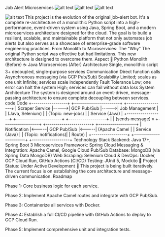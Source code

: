 Job Alert Microservices
![alt text](https://img.shields.io/badge/Java-17+-ED8B00?style=for-the-badge&logo=openjdk&logoColor=white)
![alt text](https://img.shields.io/badge/Spring_Boot-3.x-6DB33F?style=for-the-badge&logo=spring&logoColor=white)
![alt text](https://img.shields.io/badge/Google_Cloud-4285F4?style=for-the-badge&logo=google-cloud&logoColor=white)

![alt text](https://github.com/Eswar-deep/job-alert-microservices/actions/workflows/build.yml/badge.svg)
This project is the evolution of the original job-alert bot. It's a complete re-architecture of a monolithic Python script into a high-performance, event-driven system using Java, Spring Boot, and a modern microservices architecture designed for the cloud.
The goal is to build a resilient, scalable, and maintainable platform that not only automates job alerts but also serves as a showcase of enterprise-grade software engineering practices.
From Monolith to Microservices: The "Why"
The original Python script was effective but had limitations. This new architecture is designed to overcome them.
Aspect	🐍 Python Monolith (Before)	☕ Java Microservices (After)
Architecture	Single, monolithic script	3+ decoupled, single-purpose services
Communication	Direct function calls	Asynchronous messaging (via GCP Pub/Sub)
Scalability	Limited; scales as one unit	Infinite; services scale independently
Fault Tolerance	Low; one error can halt the system	High; services can fail without data loss
System Architecture
The system is designed around an event-driven, message-passing architecture to ensure complete decoupling between services.
code
Code
+------------------+      +-----------------------+      +-------------------+
|  Scraper Service |----->|  GCP Pub/Sub          |----->|  Job Management   |
| (Java, Selenium) |      |  (Topic: new-jobs)    |      |  Service (Java)   |
+------------------+      +-----------------------+      +-------------------+
                                                                   |
                                                                   | (sends message)
                                                                   v
+------------------+      +-----------------------+      +-------------------+
| Notification     |<-----|  GCP Pub/Sub          |<-----| (Apache Camel     |
| Service (Java)   |      |  (Topic: notifications)|      |  Route)           |
+------------------+      +-----------------------+      +-------------------+
Technology Stack
Backend: Java 17+, Spring Boot 3
Microservices Framework: Spring Cloud
Messaging & Integration: Apache Camel, Google Cloud Pub/Sub
Database: MongoDB (via Spring Data MongoDB)
Web Scraping: Selenium
Cloud & DevOps: Docker, GCP Cloud Run, GitHub Actions (CI/CD)
Testing: JUnit 5, Mockito
🚧 Project Status: Under Active Development 🚧
This project is being built iteratively. The current focus is on establishing the core architecture and message-driven communication.
Roadmap

Phase 1: Core business logic for each service.

Phase 2: Implement Apache Camel routes and integrate with GCP Pub/Sub.

Phase 3: Containerize all services with Docker.

Phase 4: Establish a full CI/CD pipeline with GitHub Actions to deploy to GCP Cloud Run.

Phase 5: Implement comprehensive unit and integration tests.
